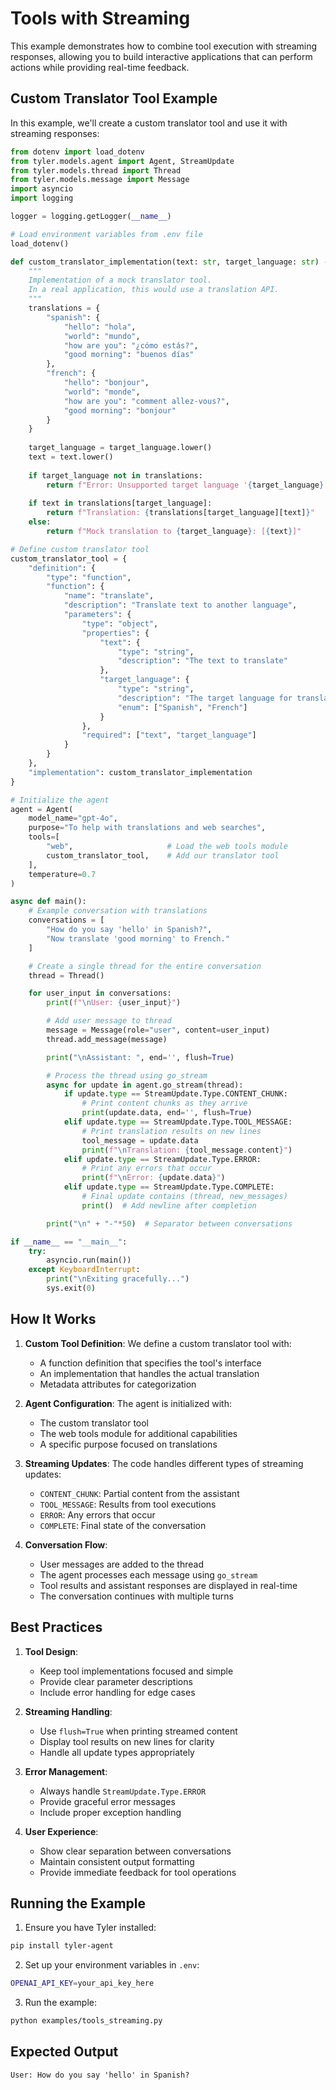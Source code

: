 # Tools with Streaming

This example demonstrates how to combine tool execution with streaming responses, allowing you to build interactive applications that can perform actions while providing real-time feedback.

## Custom Translator Tool Example

In this example, we'll create a custom translator tool and use it with streaming responses:

```python
from dotenv import load_dotenv
from tyler.models.agent import Agent, StreamUpdate
from tyler.models.thread import Thread
from tyler.models.message import Message
import asyncio
import logging

logger = logging.getLogger(__name__)

# Load environment variables from .env file
load_dotenv()

def custom_translator_implementation(text: str, target_language: str) -> str:
    """
    Implementation of a mock translator tool.
    In a real application, this would use a translation API.
    """
    translations = {
        "spanish": {
            "hello": "hola",
            "world": "mundo",
            "how are you": "¿cómo estás?",
            "good morning": "buenos días"
        },
        "french": {
            "hello": "bonjour",
            "world": "monde",
            "how are you": "comment allez-vous?",
            "good morning": "bonjour"
        }
    }
    
    target_language = target_language.lower()
    text = text.lower()
    
    if target_language not in translations:
        return f"Error: Unsupported target language '{target_language}'"
        
    if text in translations[target_language]:
        return f"Translation: {translations[target_language][text]}"
    else:
        return f"Mock translation to {target_language}: [{text}]"

# Define custom translator tool
custom_translator_tool = {
    "definition": {
        "type": "function",
        "function": {
            "name": "translate",
            "description": "Translate text to another language",
            "parameters": {
                "type": "object",
                "properties": {
                    "text": {
                        "type": "string",
                        "description": "The text to translate"
                    },
                    "target_language": {
                        "type": "string",
                        "description": "The target language for translation",
                        "enum": ["Spanish", "French"]
                    }
                },
                "required": ["text", "target_language"]
            }
        }
    },
    "implementation": custom_translator_implementation
}

# Initialize the agent
agent = Agent(
    model_name="gpt-4o",
    purpose="To help with translations and web searches",
    tools=[
        "web",                     # Load the web tools module
        custom_translator_tool,    # Add our translator tool
    ],
    temperature=0.7
)

async def main():
    # Example conversation with translations
    conversations = [
        "How do you say 'hello' in Spanish?",
        "Now translate 'good morning' to French."
    ]

    # Create a single thread for the entire conversation
    thread = Thread()

    for user_input in conversations:
        print(f"\nUser: {user_input}")

        # Add user message to thread
        message = Message(role="user", content=user_input)
        thread.add_message(message)

        print("\nAssistant: ", end='', flush=True)

        # Process the thread using go_stream
        async for update in agent.go_stream(thread):
            if update.type == StreamUpdate.Type.CONTENT_CHUNK:
                # Print content chunks as they arrive
                print(update.data, end='', flush=True)
            elif update.type == StreamUpdate.Type.TOOL_MESSAGE:
                # Print translation results on new lines
                tool_message = update.data
                print(f"\nTranslation: {tool_message.content}")
            elif update.type == StreamUpdate.Type.ERROR:
                # Print any errors that occur
                print(f"\nError: {update.data}")
            elif update.type == StreamUpdate.Type.COMPLETE:
                # Final update contains (thread, new_messages)
                print()  # Add newline after completion

        print("\n" + "-"*50)  # Separator between conversations

if __name__ == "__main__":
    try:
        asyncio.run(main())
    except KeyboardInterrupt:
        print("\nExiting gracefully...")
        sys.exit(0)
```

## How It Works

1. **Custom Tool Definition**: We define a custom translator tool with:
   - A function definition that specifies the tool's interface
   - An implementation that handles the actual translation
   - Metadata attributes for categorization

2. **Agent Configuration**: The agent is initialized with:
   - The custom translator tool
   - The web tools module for additional capabilities
   - A specific purpose focused on translations

3. **Streaming Updates**: The code handles different types of streaming updates:
   - `CONTENT_CHUNK`: Partial content from the assistant
   - `TOOL_MESSAGE`: Results from tool executions
   - `ERROR`: Any errors that occur
   - `COMPLETE`: Final state of the conversation

4. **Conversation Flow**:
   - User messages are added to the thread
   - The agent processes each message using `go_stream`
   - Tool results and assistant responses are displayed in real-time
   - The conversation continues with multiple turns

## Best Practices

1. **Tool Design**:
   - Keep tool implementations focused and simple
   - Provide clear parameter descriptions
   - Include error handling for edge cases

2. **Streaming Handling**:
   - Use `flush=True` when printing streamed content
   - Display tool results on new lines for clarity
   - Handle all update types appropriately

3. **Error Management**:
   - Always handle `StreamUpdate.Type.ERROR`
   - Provide graceful error messages
   - Include proper exception handling

4. **User Experience**:
   - Show clear separation between conversations
   - Maintain consistent output formatting
   - Provide immediate feedback for tool operations

## Running the Example

1. Ensure you have Tyler installed:
```bash
pip install tyler-agent
```

2. Set up your environment variables in `.env`:
```bash
OPENAI_API_KEY=your_api_key_here
```

3. Run the example:
```bash
python examples/tools_streaming.py
```

## Expected Output

```
User: How do you say 'hello' in Spanish? 